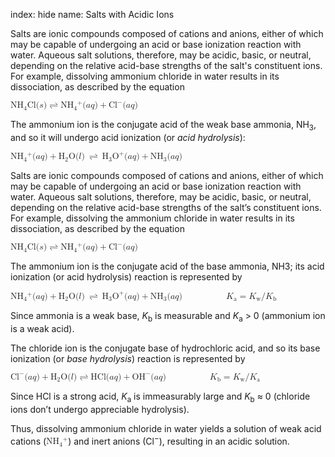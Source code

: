 index: hide
name: Salts with Acidic Ions

Salts are ionic compounds composed of cations and anions, either of which may be capable of undergoing an acid or base ionization reaction with water. Aqueous salt solutions, therefore, may be acidic, basic, or neutral, depending on the relative acid-base strengths of the salt's constituent ions. For example, dissolving ammonium chloride in water results in its dissociation, as described by the equation

<math xmlns:q="http://cnx.rice.edu/qml/1.0" xmlns:m="http://www.w3.org/1998/Math/MathML" xmlns:bib="http://bibtexml.sf.net/" xmlns:md="http://cnx.rice.edu/mdml" xmlns="http://cnx.rice.edu/cnxml"><mrow><msub><mrow><mtext>NH</mtext></mrow><mn>4</mn></msub><mtext>Cl</mtext><mo stretchy="false">(</mo><mi>s</mi><mo stretchy="false">)</mo><mo stretchy="false">⇌</mo><msub><mrow><mtext>NH</mtext></mrow><mn>4</mn></msub><msup><mrow/><mo>+</mo></msup><mo stretchy="false">(</mo><mi>a</mi><mi>q</mi><mo stretchy="false">)</mo><mo>+</mo><msup><mrow><mtext>Cl</mtext></mrow><mo>−</mo></msup><mo stretchy="false">(</mo><mi>a</mi><mi>q</mi><mo stretchy="false">)</mo></mrow></math>

The ammonium ion is the conjugate acid of the weak base ammonia, NH<sub>3</sub>, and so it will undergo acid ionization (or  *acid hydrolysis*):

<math xmlns:q="http://cnx.rice.edu/qml/1.0" xmlns:m="http://www.w3.org/1998/Math/MathML" xmlns:bib="http://bibtexml.sf.net/" xmlns:md="http://cnx.rice.edu/mdml" xmlns="http://cnx.rice.edu/cnxml"><mrow><msub><mrow><mtext>NH</mtext></mrow><mn>4</mn></msub><msup><mrow/><mtext>+</mtext></msup><mo stretchy="false">(</mo><mi>a</mi><mi>q</mi><mo stretchy="false">)</mo><mo>+</mo><msub><mtext>H</mtext><mn>2</mn></msub><mtext>O</mtext><mo stretchy="false">(</mo><mi>l</mi><mo stretchy="false">)</mo><mspace width="0.2em"/><mo stretchy="false">⇌</mo><mspace width="0.2em"/><msub><mtext>H</mtext><mn>3</mn></msub><msup><mtext>O</mtext><mtext>+</mtext></msup><mo stretchy="false">(</mo><mi>a</mi><mi>q</mi><mo stretchy="false">)</mo><mo>+</mo><msub><mrow><mtext>NH</mtext></mrow><mn>3</mn></msub><mo stretchy="false">(</mo><mi>a</mi><mi>q</mi><mo stretchy="false">)</mo></mrow></math>

Salts are ionic compounds composed of cations and anions, either of which may be capable of undergoing an acid or base ionization reaction with water. Aqueous salt solutions, therefore, may be acidic, basic, or neutral, depending on the relative acid-base strengths of the salt’s constituent ions. For example, dissolving the ammonium chloride in water results in its dissociation, as described by the equation

<math xmlns:q="http://cnx.rice.edu/qml/1.0" xmlns:m="http://www.w3.org/1998/Math/MathML" xmlns:bib="http://bibtexml.sf.net/" xmlns:md="http://cnx.rice.edu/mdml" xmlns="http://cnx.rice.edu/cnxml"><mrow><msub><mrow><mtext>NH</mtext></mrow><mn>4</mn></msub><mtext>Cl</mtext><mo stretchy="false">(</mo><mi>s</mi><mo stretchy="false">)</mo><mo stretchy="false">⇌</mo><msub><mrow><mtext>NH</mtext></mrow><mn>4</mn></msub><msup><mrow/><mo>+</mo></msup><mo stretchy="false">(</mo><mi>a</mi><mi>q</mi><mo stretchy="false">)</mo><mo>+</mo><msup><mrow><mtext>Cl</mtext></mrow><mo>−</mo></msup><mo stretchy="false">(</mo><mi>a</mi><mi>q</mi><mo stretchy="false">)</mo></mrow></math>

The ammonium ion is the conjugate acid of the base ammonia, NH3; its acid ionization (or acid hydrolysis) reaction is represented by

<math xmlns:q="http://cnx.rice.edu/qml/1.0" xmlns:m="http://www.w3.org/1998/Math/MathML" xmlns:bib="http://bibtexml.sf.net/" xmlns:md="http://cnx.rice.edu/mdml" xmlns="http://cnx.rice.edu/cnxml"><mrow><msub><mrow><mtext>NH</mtext></mrow><mn>4</mn></msub><msup><mrow/><mtext>+</mtext></msup><mo stretchy="false">(</mo><mi>a</mi><mi>q</mi><mo stretchy="false">)</mo><mo>+</mo><msub><mtext>H</mtext><mn>2</mn></msub><mtext>O</mtext><mo stretchy="false">(</mo><mi>l</mi><mo stretchy="false">)</mo><mspace width="0.2em"/><mo stretchy="false">⇌</mo><mspace width="0.2em"/><msub><mtext>H</mtext><mn>3</mn></msub><msup><mtext>O</mtext><mtext>+</mtext></msup><mo stretchy="false">(</mo><mi>a</mi><mi>q</mi><mo stretchy="false">)</mo><mo>+</mo><msub><mrow><mtext>NH</mtext></mrow><mn>3</mn></msub><mo stretchy="false">(</mo><mi>a</mi><mi>q</mi><mo stretchy="false">)</mo><mspace width="5em"/><msub><mrow><mi>K</mi></mrow><mrow><mtext>a</mtext></mrow></msub><mo>=</mo><msub><mrow><mi>K</mi></mrow><mrow><mtext>w</mtext></mrow></msub><mtext>/</mtext><msub><mrow><mi>K</mi></mrow><mrow><mtext>b</mtext></mrow></msub></mrow></math>

Since ammonia is a weak base,  *K*<sub>b</sub> is measurable and  *K*<sub>a</sub> > 0 (ammonium ion is a weak acid).

The chloride ion is the conjugate base of hydrochloric acid, and so its base ionization (or  *base hydrolysis*) reaction is represented by

<math xmlns:q="http://cnx.rice.edu/qml/1.0" xmlns:m="http://www.w3.org/1998/Math/MathML" xmlns:bib="http://bibtexml.sf.net/" xmlns:md="http://cnx.rice.edu/mdml" xmlns="http://cnx.rice.edu/cnxml"><mrow><msup><mrow><mtext>Cl</mtext></mrow><mo>−</mo></msup><mo stretchy="false">(</mo><mi>a</mi><mi>q</mi><mo stretchy="false">)</mo><mo>+</mo><msub><mtext>H</mtext><mn>2</mn></msub><mtext>O</mtext><mo stretchy="false">(</mo><mi>l</mi><mo stretchy="false">)</mo><mo stretchy="false">⇌</mo><mtext>HCl</mtext><mo stretchy="false">(</mo><mi>a</mi><mi>q</mi><mo stretchy="false">)</mo><mo>+</mo><msup><mrow><mtext>OH</mtext></mrow><mo>−</mo></msup><mo stretchy="false">(</mo><mi>a</mi><mi>q</mi><mo stretchy="false">)</mo><mspace width="5em"/><msub><mi>K</mi><mtext>b</mtext></msub><mo>=</mo><msub><mi>K</mi><mtext>w</mtext></msub><mtext>/</mtext><msub><mi>K</mi><mtext>a</mtext></msub></mrow></math>

Since HCl is a strong acid,  *K*<sub>a</sub> is immeasurably large and  *K*<sub>b</sub> ≈ 0 (chloride ions don’t undergo appreciable hydrolysis).

Thus, dissolving ammonium chloride in water yields a solution of weak acid cations (<math xmlns:q="http://cnx.rice.edu/qml/1.0" xmlns:m="http://www.w3.org/1998/Math/MathML" xmlns:bib="http://bibtexml.sf.net/" xmlns:md="http://cnx.rice.edu/mdml" xmlns="http://cnx.rice.edu/cnxml"><mrow><msub><mrow><mtext>NH</mtext></mrow><mn>4</mn></msub><msup><mrow/><mo>+</mo></msup></mrow></math>) and inert anions (Cl<sup>−</sup>), resulting in an acidic solution.

